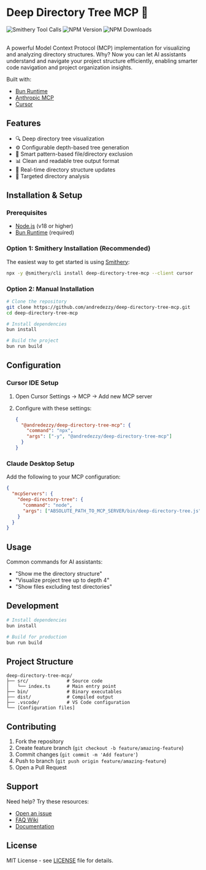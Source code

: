 # Deep Directory Tree MCP 🌳

<span class="badge-smithery">
  <a href="https://smithery.ai/server/deep-directory-tree-mcp" style="text-decoration: none;">
    <img src="https://smithery.ai/badge/deep-directory-tree-mcp" alt="Smithery Tool Calls" />
  </a>
</span>

<span class="badge-npm-version">
  <a href="https://npmjs.org/package/@andredezzy/deep-directory-tree-mcp" title="View this project on NPM" style="text-decoration: none;">
    <img src="https://img.shields.io/npm/v/%40andredezzy%2Fdeep-directory-tree-mcp.svg" alt="NPM Version" />
  </a>
</span>

<span class="badge-npm-downloads">
  <a href="https://npmjs.org/package/@andredezzy/deep-directory-tree-mcp" title="View this project on NPM" style="text-decoration: none;">
    <img src="https://img.shields.io/npm/dm/%40andredezzy%2Fdeep-directory-tree-mcp" alt="NPM Downloads" />
  </a>
</span>

<br />
<br />

A powerful Model Context Protocol (MCP) implementation for visualizing and analyzing directory structures. Why? Now you can let AI assistants understand and navigate your project structure efficiently, enabling smarter code navigation and project organization insights.

Built with:

- [Bun Runtime](https://bun.sh)
- [Anthropic MCP](https://docs.anthropic.com/claude/docs/mcp-getting-started)
- [Cursor](https://cursor.sh)

## Features

- 🔍 Deep directory tree visualization
- ⚙️ Configurable depth-based tree generation
- 🚫 Smart pattern-based file/directory exclusion
- 📊 Clean and readable tree output format
- 🔄 Real-time directory structure updates
- 🎯 Targeted directory analysis

## Installation & Setup

### Prerequisites

- [Node.js](https://nodejs.org) (v18 or higher)
- [Bun Runtime](https://bun.sh) (required)

### Option 1: Smithery Installation (Recommended)

The easiest way to get started is using [Smithery](https://smithery.ai/server/deep-directory-tree-mcp):

```bash
npx -y @smithery/cli install deep-directory-tree-mcp --client cursor
```

### Option 2: Manual Installation

```bash
# Clone the repository
git clone https://github.com/andredezzy/deep-directory-tree-mcp.git
cd deep-directory-tree-mcp

# Install dependencies
bun install

# Build the project
bun run build
```

## Configuration

### Cursor IDE Setup

1. Open Cursor Settings → MCP → Add new MCP server
2. Configure with these settings:

   ```json
   {
     "@andredezzy/deep-directory-tree-mcp": {
       "command": "npx",
       "args": ["-y", "@andredezzy/deep-directory-tree-mcp"]
     }
   }
   ```

### Claude Desktop Setup

Add the following to your MCP configuration:

```json
{
  "mcpServers": {
    "deep-directory-tree": {
      "command": "node",
      "args": ["ABSOLUTE_PATH_TO_MCP_SERVER/bin/deep-directory-tree.js"]
    }
  }
}
```

## Usage

Common commands for AI assistants:

- "Show me the directory structure"
- "Visualize project tree up to depth 4"
- "Show files excluding test directories"

## Development

```bash
# Install dependencies
bun install

# Build for production
bun run build
```

## Project Structure

```
deep-directory-tree-mcp/
├── src/              # Source code
│   └── index.ts      # Main entry point
├── bin/              # Binary executables
├── dist/             # Compiled output
├── .vscode/          # VS Code configuration
└── [Configuration files]
```

## Contributing

1. Fork the repository
2. Create feature branch (`git checkout -b feature/amazing-feature`)
3. Commit changes (`git commit -m 'Add feature'`)
4. Push to branch (`git push origin feature/amazing-feature`)
5. Open a Pull Request

## Support

Need help? Try these resources:

- [Open an issue](https://github.com/andredezzy/deep-directory-tree-mcp/issues)
- [FAQ Wiki](https://github.com/andredezzy/deep-directory-tree-mcp/wiki/FAQ)
- [Documentation](https://github.com/andredezzy/deep-directory-tree-mcp/wiki)

## License

MIT License - see [LICENSE](LICENSE) file for details.
